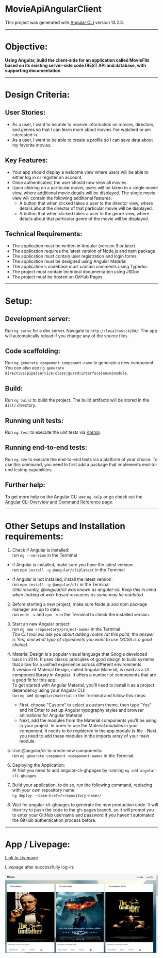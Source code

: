 # MovieApiAngularClient

This project was generated with [Angular CLI](https://github.com/angular/angular-cli) version 13.2.3.

---

# Objective:

**Using Angular, build the client-side for an application called MovieFlix based on its existing server-side code (REST API and database, with supporting documentation.**

---

# Design Criteria:

## User Stories:

- As a user, I want to be able to receive information on movies, directors, and genres so that I can learn more about movies I’ve watched or am interested in.
- As a user, I want to be able to create a profile so I can save data about my favorite movies.

## Key Features:

- Your app should display a welcome view where users will be able to either log in or register an account.
- Once authenticated, the user should now view all movies.
- Upon clicking on a particular movie, users will be taken to a single movie view, where additional movie details will be displayed. The single movie view will contain the following additional features:<br/>
  - A button that when clicked takes a user to the director view, where details about the director of that particular movie will be displayed.
  - A button that when clicked takes a user to the genre view, where details about that particular genre of the movie will be displayed.

## Technical Requirements:

- The application must be written in Angular (version 9 or later)
- The application requires the latest version of Node.js and npm package
- The application must contain user registration and login forms
- The application must be designed using Angular Material
- The application's codebase must contain comments using Typedoc
- The project must contain technical documentation using JSDoc
- The project must be hosted on GitHub Pages

---

# Setup:

## Development server:

Run `ng serve` for a dev server. Navigate to `http://localhost:4200/`. The app will automatically reload if you change any of the source files.

## Code scaffolding:

Run `ng generate component component-name` to generate a new component. You can also use `ng generate directive|pipe|service|class|guard|interface|enum|module`.

## Build:

Run `ng build` to build the project. The build artifacts will be stored in the `dist/` directory.

## Running unit tests:

Run `ng test` to execute the unit tests via [Karma](https://karma-runner.github.io).

## Running end-to-end tests:

Run `ng e2e` to execute the end-to-end tests via a platform of your choice. To use this command, you need to first add a package that implements end-to-end testing capabilities.

## Further help:

To get more help on the Angular CLI use `ng help` or go check out the [Angular CLI Overview and Command Reference](https://angular.io/cli) page.

---

# Other Setups and Installation requirements:

1. Check if Angular is installed:<br/>
   run `ng --version` in the Terminal<br/>

- If Angular is installed, make sure you have the latest version:<br/>
  run `npm install -g @angular/cli@latest` in the Terminal<br/>

- If Angular is not installed, install the latest version:<br/>
  run `npm install -g @angular/cli` in the Terminal<br/>
  _Until recently, @angular/cli was known as angular-cli. Keep this in mind when looking at web-based resources as some may be outdated._

2. Before starting a new project, make sure Node.js and npm package manager are up to date.<br/>
   run `node -v` and `npm -v` in the Terminal to check the installed version.

3. Start an new Angular project:<br/>
   run `ng new <reposetory/project-name>` in the Terminal<br/>
   _The CLI tool will ask you about adding routes (at this point, the answer is Yes) and what type of stylesheets you want to use (SCSS is a good choice)._

4. Material Design is a popular visual language that Google developed back in 2014. It uses classic principles of good design to build systems that allow for a unified experience across different environments.<br/>
   A version of Material Design, called Angular Material, is used as a UI component library in Angular. It offers a number of components that are a good fit for this app. <br/>
   To get started with Angular Material, you’ll need to install it as a project dependency using your Angular CLI:<br/>
   run `ng add @angular/material` in the Terminal and follow this steps:<br/>

   - First, choose "Custom" to select a custom theme, then type "Yes" and hit Enter to set up Angular typography styles and browser animations for Angular Material
   - Next, add the modules from the Material components you'll be using in your project. In order to use the Material modules in your component, it needs to be registered in the app.module.ts file - Next, you need to add these modules in the imports array of your main module

5. Use @angular/cli to create new components:<br/>
   run `ng generate component <component-name>` in the Terminal

6. Deploying the Application:<br/>
   At frist you need to add angular-cli-ghpages by running `ng add angular-cli-ghpages`

7. Build your application, to do so, run the following command, replacing <repository-name> with your own repository name:<br/>
   `ng deploy --base-href=/<repository-name>/`

8. Wait for angular-cli-ghpages to generate the new production code. It will then try to push the code to the gh-pages branch, so it will prompt you to enter your GitHub username and password if you haven't automated the GitHub authentication process before.

---

# App / Livepage:

[Link to Livepage](https://marcel-patrick.github.io/movie_api-Angular-client/welcome)

Livepage after successfully log-in:

![Livepage](./src/assets/img/Screenshot_MovieFlexAngular.png)
